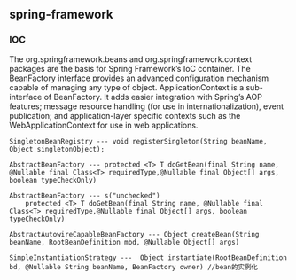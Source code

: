 ## spring-framework
### IOC
The org.springframework.beans and org.springframework.context packages are the basis for Spring Framework’s IoC container. The BeanFactory interface provides an advanced configuration mechanism capable of managing any type of object. ApplicationContext is a sub-interface of BeanFactory. It adds easier integration with Spring’s AOP features; message resource handling (for use in internationalization), event publication; and application-layer specific contexts such as the WebApplicationContext for use in web applications.<br>

```
SingletonBeanRegistry --- void registerSingleton(String beanName, Object singletonObject);

AbstractBeanFactory --- protected <T> T doGetBean(final String name, @Nullable final Class<T> requiredType,@Nullable final Object[] args, boolean typeCheckOnly)

AbstractBeanFactory --- s("unchecked")
	protected <T> T doGetBean(final String name, @Nullable final Class<T> requiredType,@Nullable final Object[] args, boolean typeCheckOnly)

AbstractAutowireCapableBeanFactory --- Object createBean(String beanName, RootBeanDefinition mbd, @Nullable Object[] args)

SimpleInstantiationStrategy ---  Object instantiate(RootBeanDefinition bd, @Nullable String beanName, BeanFactory owner) //bean的实例化 
```